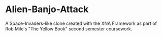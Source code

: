 # Alien-Banjo-Attack
A Space-Invaders-like clone created with the XNA Framework as part of Rob Mile's "The Yellow Book" second semester coursework.

